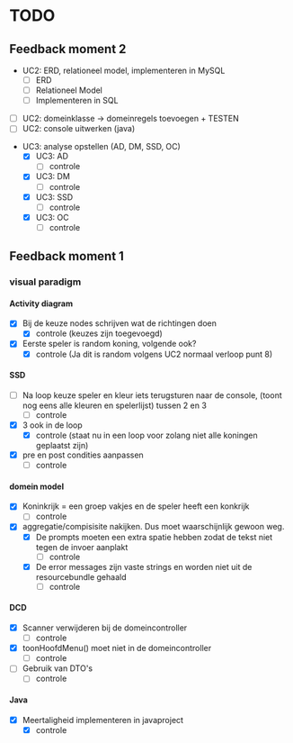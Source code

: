 # TODO

## Feedback moment 2

- UC2: ERD, relationeel model, implementeren in MySQL
  - [ ] ERD
  - [ ] Relationeel Model
  - [ ] Implementeren in SQL
- [ ] UC2: domeinklasse -> domeinregels toevoegen + TESTEN
- [ ] UC2: console uitwerken (java)

- UC3: analyse opstellen (AD, DM, SSD, OC)
  - [x] UC3: AD
    - [ ] controle
  - [x] UC3: DM
    - [ ] controle
  - [x] UC3: SSD
    - [ ] controle
  - [x] UC3: OC
    - [ ] controle

## Feedback moment 1

### visual paradigm

#### Activity diagram
- [x] Bij de keuze nodes schrijven wat de richtingen doen
    - [x] controle (keuzes zijn toegevoegd)
- [x] Eerste speler is random koning, volgende ook?
    - [x] controle (Ja dit is random volgens UC2 normaal verloop punt 8)

#### SSD

- [ ] Na loop keuze speler en kleur iets terugsturen naar de console, (toont nog eens alle kleuren en spelerlijst) tussen 2 en 3
    - [ ] controle
- [x] 3 ook in de loop
    - [x] controle (staat nu in een loop voor zolang niet alle koningen geplaatst zijn)
- [x] pre en post condities aanpassen
    - [ ] controle

#### domein model

- [x] Koninkrijk = een groep vakjes en de speler heeft een konkrijk
    - [ ] controle
- [x] aggregatie/compisisite nakijken. Dus moet waarschijnlijk gewoon weg.
    - [x] De prompts moeten een extra spatie hebben zodat de tekst niet tegen de invoer aanplakt
        - [ ] controle
    - [x] De error messages zijn vaste strings en worden niet uit de resourcebundle gehaald
        - [ ] controle

#### DCD

- [x] Scanner verwijderen bij de domeincontroller
    - [ ] controle
- [x] toonHoofdMenu() moet niet in de domeincontroller
    - [ ] controle
- [ ] Gebruik van DTO's
    - [ ] controle

#### Java

- [x] Meertaligheid implementeren in javaproject
    - [x] controle
